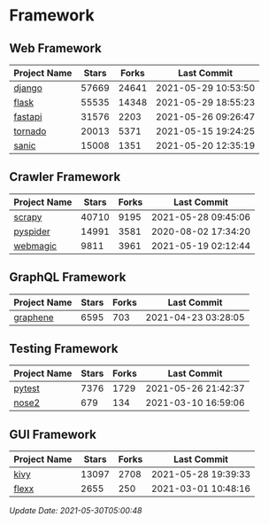# Framework

## Web Framework
| Project Name | Stars | Forks | Last Commit |
| ------------ | ----- | ----- | ----------- |
| [django](https://github.com/django/django) | 57669 | 24641 | 2021-05-29 10:53:50 |
| [flask](https://github.com/pallets/flask) | 55535 | 14348 | 2021-05-29 18:55:23 |
| [fastapi](https://github.com/tiangolo/fastapi) | 31576 | 2203 | 2021-05-26 09:26:47 |
| [tornado](https://github.com/tornadoweb/tornado) | 20013 | 5371 | 2021-05-15 19:24:25 |
| [sanic](https://github.com/sanic-org/sanic) | 15008 | 1351 | 2021-05-20 12:35:19 |

## Crawler Framework
| Project Name | Stars | Forks | Last Commit |
| ------------ | ----- | ----- | ----------- |
| [scrapy](https://github.com/scrapy/scrapy) | 40710 | 9195 | 2021-05-28 09:45:06 |
| [pyspider](https://github.com/binux/pyspider) | 14991 | 3581 | 2020-08-02 17:34:20 |
| [webmagic](https://github.com/code4craft/webmagic) | 9811 | 3961 | 2021-05-19 02:12:44 |

## GraphQL Framework
| Project Name | Stars | Forks | Last Commit |
| ------------ | ----- | ----- | ----------- |
| [graphene](https://github.com/graphql-python/graphene) | 6595 | 703 | 2021-04-23 03:28:05 |

## Testing Framework
| Project Name | Stars | Forks | Last Commit |
| ------------ | ----- | ----- | ----------- |
| [pytest](https://github.com/pytest-dev/pytest) | 7376 | 1729 | 2021-05-26 21:42:37 |
| [nose2](https://github.com/nose-devs/nose2) | 679 | 134 | 2021-03-10 16:59:06 |

## GUI Framework
| Project Name | Stars | Forks | Last Commit |
| ------------ | ----- | ----- | ----------- |
| [kivy](https://github.com/kivy/kivy) | 13097 | 2708 | 2021-05-28 19:39:33 |
| [flexx](https://github.com/flexxui/flexx) | 2655 | 250 | 2021-03-01 10:48:16 |

*Update Date: 2021-05-30T05:00:48*